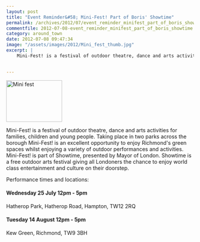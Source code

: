 ```yaml
---
layout: post
title: "Event Reminder&#58; Mini-Fest! Part of Boris' Showtime"
permalink: /archives/2012/07/event_reminder_minifest_part_of_boris_showtime.html
commentfile: 2012-07-08-event_reminder_minifest_part_of_boris_showtime
category: around_town
date: 2012-07-08 09:47:34
image: "/assets/images/2012/Mini_fest_thumb.jpg"
excerpt: |
    Mini-Fest! is a festival of outdoor theatre, dance and arts activities for families, children and young people. Taking place in two parks across the borough Mini-Fest! is an excellent opportunity to enjoy Richmond's green spaces whilst enjoying a variety of outdoor performances and activities. Mini-Fest! is part of Showtime, presented by Mayor of London. Showtime is a free outdoor arts festival giving all Londoners the chance to enjoy world class entertainment and culture on their doorstep.
    

---
```


<a href="/assets/images/2012/Mini_fest.jpg" title="See larger version of - Mini fest"><img src="/assets/images/2012/Mini_fest_thumb.jpg" width="150" height="112" alt="Mini fest" class="photo right" /></a>

Mini-Fest! is a festival of outdoor theatre, dance and arts activities for families, children and young people. Taking place in two parks across the borough Mini-Fest! is an excellent opportunity to enjoy Richmond's green spaces whilst enjoying a variety of outdoor performances and activities. Mini-Fest! is part of Showtime, presented by Mayor of London. Showtime is a free outdoor arts festival giving all Londoners the chance to enjoy world class entertainment and culture on their doorstep.

Performance times and locations:

#### Wednesday 25 July 12pm - 5pm

Hatherop Park,
Hatherop Road,
Hampton,
TW12 2RQ

#### Tuesday 14 August 12pm - 5pm

Kew Green,
Richmond,
TW9 3BH
